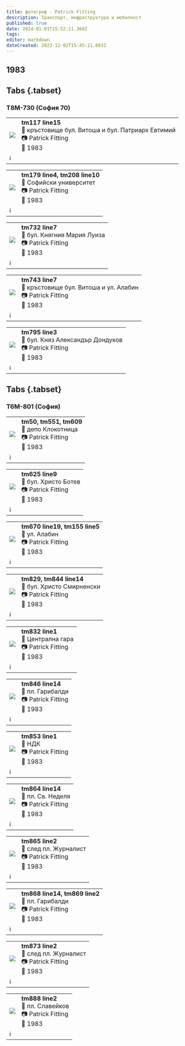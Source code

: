 ```yaml
---
title: фотограф - Patrick Fitting
description: Транспорт, инфраструктура и мобилност
published: true
date: 2024-01-01T15:52:11.368Z
tags: 
editor: markdown
dateCreated: 2023-12-02T15:45:11.083Z
---
```


## 1983
## Tabs {.tabset}
### Т8М-730 (София 70)

<!--следващ пост--> 
<div class="table-responsive"><table style="width:100%"><tr>
<td><img src="https://drive.google.com/uc?id=1HFKMF4En6csfzmtWFVaZGgMJ2MMuCeGD"></td>
<td><b>tm117 line15</b><br>📌 кръстовище бул. Витоша и бул. Патриарх Евтимий <br> 📷 Patrick Fitting <br> 📅 1983</td></tr>
  <td colspan=2 >ℹ️ </td></table></div>
  
  
<!--следващ пост--> 
<div class="table-responsive"><table style="width:100%"><tr>
<td><img src="https://drive.google.com/uc?id=1ssb9r_dDvxMoHkE7MyTmAih-qM1nexfI"></td>
<td><b>tm179 line4, tm208 line10</b><br>📌 Софийски университет <br> 📷 Patrick Fitting <br> 📅 1983</td></tr>
  <td colspan=2 >ℹ️ </td></table></div>

<!--следващ пост--> 
<div class="table-responsive"><table style="width:100%"><tr>
<td><img src="https://drive.google.com/uc?id=1K-8IoihstVdu2x5DVZcDlxyBza11KQ5K"></td>
<td><b>tm732 line7</b><br>📌 бул. Княгния Мария Луиза <br> 📷 Patrick Fitting <br> 📅 1983</td></tr>
  <td colspan=2 >ℹ️ </td></table></div>
  
  
<!--следващ пост--> 
<div class="table-responsive"><table style="width:100%"><tr>
<td><img src="https://drive.google.com/uc?id=1DwWlVXJYtnKcYheK6GTO0p5qmQcTpuXO"></td>
<td><b>tm743 line7</b><br>📌 кръстовище бул. Витоша и ул. Алабин <br> 📷 Patrick Fitting <br> 📅 1983</td></tr>
  <td colspan=2 >ℹ️ </td></table></div>
  
<!--следващ пост--> 
<div class="table-responsive"><table style="width:100%"><tr>
<td><img src="https://drive.google.com/uc?id=1yIMfrIu-RNOAcTDkm9Wdt2SANALXbKnQ"></td>
<td><b>tm795 line3</b><br>📌 бул. Княз Александър Дондуков<br> 📷 Patrick Fitting <br> 📅 1983</td></tr>
  <td colspan=2 >ℹ️ </td></table></div>
  
  

## Tabs {.tabset}
### Т6М-801 (София)

<!--следващ пост--> 
<div class="table-responsive"><table style="width:100%"><tr>
<td><img src="https://drive.google.com/uc?id=1IO_Ff2eE5XXaLDGyqhUUc_sx5iSMx68Y"></td>
<td><b>tm50, tm551, tm609</b><br>📌 депо Клокотница <br> 📷 Patrick Fitting <br> 📅 1983</td></tr>
  <td colspan=2 >ℹ️ </td></table></div>
  
<!--следващ пост--> 
<div class="table-responsive"><table style="width:100%"><tr>
<td><img src="https://drive.google.com/uc?id=1p_Y-PcIdbuXQK1c3GsDsK4uBsKsg9lFj"></td>
<td><b>tm625 line9</b><br>📌 бул. Христо Ботев <br> 📷 Patrick Fitting <br> 📅 1983</td></tr>
  <td colspan=2 >ℹ️ </td></table></div>


<!--следващ пост--> 
<div class="table-responsive"><table style="width:100%"><tr>
<td><img src="https://drive.google.com/uc?id=1KVrw-slNbTDMeKqP3xC-XaXG0VgOYNYY"></td>
<td><b>tm670 line19, tm155 line5</b><br>📌 ул. Алабин<br> 📷 Patrick Fitting <br> 📅 1983</td></tr>
  <td colspan=2 >ℹ️ </td></table></div>
  

<!--следващ пост--> 
<div class="table-responsive"><table style="width:100%"><tr>
<td><img src="https://drive.google.com/uc?id=1EUNucblnspE7DAQrGQYcIBGYjikh7v2z"></td>
<td><b>tm829, tm844 line14</b><br>📌 бул. Христо Смирненски <br> 📷 Patrick Fitting <br> 📅 1983</td></tr>
  <td colspan=2 >ℹ️ </td></table></div>
  
<!--следващ пост--> 
<div class="table-responsive"><table style="width:100%"><tr>
<td><img src="https://drive.google.com/uc?id=1pAJLKoJ1EPGj2CRZ-5jfAVP5ExBm2sSV"></td>
<td><b>tm832 line1</b><br>📌 Централна гара <br> 📷 Patrick Fitting <br> 📅 1983</td></tr>
  <td colspan=2 >ℹ️ </td></table></div>
  

<!--следващ пост--> 
<div class="table-responsive"><table style="width:100%"><tr>
<td><img src="https://drive.google.com/uc?id=1bBkAc0T8Bbn1NdK1MsPY9VSW5QpHIXzz"></td>
<td><b>tm846 line14</b><br>📌 пл. Гарибалди <br> 📷 Patrick Fitting <br> 📅 1983</td></tr>
  <td colspan=2 >ℹ️ </td></table></div>
  
<!--следващ пост--> 
<div class="table-responsive"><table style="width:100%"><tr>
<td><img src="https://drive.google.com/uc?id=1uuFwy-oTY80Jb3WgC4LeTlsU_RqmAh4l"></td>
<td><b>tm853 line1</b><br>📌 НДК <br> 📷 Patrick Fitting <br> 📅 1983</td></tr>
  <td colspan=2 >ℹ️ </td></table></div>
  
  

<!--следващ пост--> 
<div class="table-responsive"><table style="width:100%"><tr>
<td><img src="https://drive.google.com/uc?id=1YHVCabHO0_8yz68el5SNeyLZImP4BNts"></td>
<td><b>tm864 line14</b><br>📌 пл. Св. Неделя <br> 📷 Patrick Fitting <br> 📅 1983</td></tr>
  <td colspan=2 >ℹ️ </td></table></div>
  
<!--следващ пост--> 
<div class="table-responsive"><table style="width:100%"><tr>
<td><img src="https://drive.google.com/uc?id=1RiwF0v6McJb2L9BtDZXKwh_hImy5azkR"></td>
<td><b>tm865 line2</b><br>📌 след пл. Журналист<br> 📷 Patrick Fitting <br> 📅 1983</td></tr>
  <td colspan=2 >ℹ️ </td></table></div>
  
<!--следващ пост--> 
<div class="table-responsive"><table style="width:100%"><tr>
<td><img src="https://drive.google.com/uc?id=1i9RE1rDlNWyyjS_zIddPEQbSpfDO0jg-"></td>
<td><b>tm868 line14, tm869 line2</b><br>📌 пл. Гарибалди <br> 📷 Patrick Fitting <br> 📅 1983</td></tr>
  <td colspan=2 >ℹ️ </td></table></div> 
  
<!--следващ пост--> 
<div class="table-responsive"><table style="width:100%"><tr>
<td><img src="https://drive.google.com/uc?id=1eJXgy3aUET67oJKj8q5BQje6TeJAOL2X"></td>
<td><b>tm873 line2</b><br>📌 след пл. Журналист <br> 📷 Patrick Fitting <br> 📅 1983</td></tr>
  <td colspan=2 >ℹ️ </td></table></div> 
  

<!--следващ пост--> 
<div class="table-responsive"><table style="width:100%"><tr>
<td><img src="https://drive.google.com/uc?id=1qOxNvVZLBwJTKpkWFC2oDg1MTbAqsAS_"></td>
<td><b>tm888 line2</b><br>📌 пл. Славейков<br> 📷 Patrick Fitting <br> 📅 1983</td></tr>
  <td colspan=2 >ℹ️ </td></table></div> 
  
